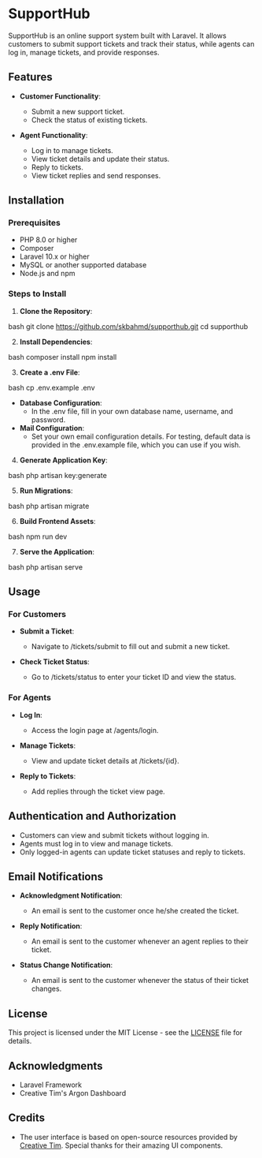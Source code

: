 # SupportHub

SupportHub is an online support system built with Laravel. It allows customers to submit support tickets and track their status, while agents can log in, manage tickets, and provide responses.

## Features

- **Customer Functionality**:
  - Submit a new support ticket.
  - Check the status of existing tickets.
  
- **Agent Functionality**:
  - Log in to manage tickets.
  - View ticket details and update their status.
  - Reply to tickets.
  - View ticket replies and send responses.

## Installation

### Prerequisites

- PHP 8.0 or higher
- Composer
- Laravel 10.x or higher
- MySQL or another supported database
- Node.js and npm

### Steps to Install

1. **Clone the Repository**:
   
bash
   git clone https://github.com/skbahmd/supporthub.git
   cd supporthub


2. **Install Dependencies**:
   
bash
   composer install
   npm install


3. **Create a .env File**:
   
bash
   cp .env.example .env

   - **Database Configuration**:
     - In the .env file, fill in your own database name, username, and password.
   - **Mail Configuration**:
     - Set your own email configuration details. For testing, default data is provided in the .env.example file, which you can use if you wish.

4. **Generate Application Key**:
   
bash
   php artisan key:generate


5. **Run Migrations**:
   
bash
   php artisan migrate


6. **Build Frontend Assets**:
   
bash
   npm run dev


7. **Serve the Application**:
   
bash
   php artisan serve


## Usage

### For Customers

- **Submit a Ticket**:
  - Navigate to /tickets/submit to fill out and submit a new ticket.
  
- **Check Ticket Status**:
  - Go to /tickets/status to enter your ticket ID and view the status.

### For Agents

- **Log In**:
  - Access the login page at /agents/login.

- **Manage Tickets**:
  - View and update ticket details at /tickets/{id}.

- **Reply to Tickets**:
  - Add replies through the ticket view page.

## Authentication and Authorization

- Customers can view and submit tickets without logging in.
- Agents must log in to view and manage tickets.
- Only logged-in agents can update ticket statuses and reply to tickets.

## Email Notifications

- **Acknowledgment Notification**:
  - An email is sent to the customer once he/she created the ticket.

- **Reply Notification**:
  - An email is sent to the customer whenever an agent replies to their ticket.

- **Status Change Notification**:
  - An email is sent to the customer whenever the status of their ticket changes.

## License

This project is licensed under the MIT License - see the [LICENSE](LICENSE) file for details.

## Acknowledgments

- Laravel Framework
- Creative Tim's Argon Dashboard

## Credits

- The user interface is based on open-source resources provided by [Creative Tim](https://www.creative-tim.com/product/argon-dashboard). Special thanks for their amazing UI components.